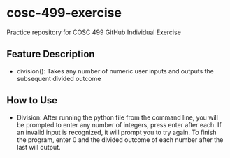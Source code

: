 # cosc-499-exercise

Practice repository for COSC 499 GitHub Individual Exercise

## Feature Description

- division(): Takes any number of numeric user inputs and outputs the subsequent divided outcome 

## How to Use

- Division: After running the python file from the command line, you will be prompted to enter any number of integers, press enter after each. If an invalid input is recognized, it will prompt you to try again. To finish the program, enter 0 and the divided outcome of each number after the last will output.